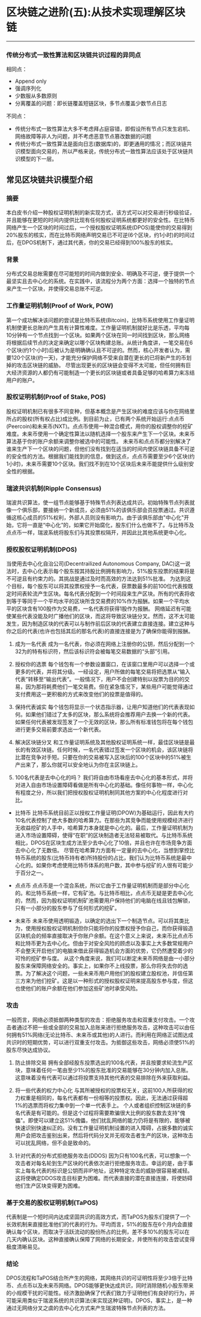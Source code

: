﻿# 区块链之进阶(五):从技术实现理解区块链

---

### 传统分布式一致性算法和区块链共识过程的异同点
相同点：
* Append only
* 强调序列化
* 少数服从多数原则
* 分离覆盖的问题：即长链覆盖短链区块，多节点覆盖少数节点日志

不同点：
* 传统分布式一致性算法大多不考虑拜占庭容错，即假设所有节点只发生宕机、网络故障等非人为问题，并不考虑恶意节点篡改数据的问题
* 传统分布式一致性算法是面向日志(数据库)的，即更通用的情况；而区块链共识模型面向交易的，所以严格来说，传统分布式一致性算法应该处于区块链共识模型的下一层。




## 常见区块链共识模型介绍
### 摘要
本白皮书介绍一种股权证明机制的新实现方式，该方式可以对交易进行秒级验证，并且能够在更短的时间内提供比现有任何股权证明系统都更好的安全性。在比特币网络产生一个区块的时间过后，一个授权股权证明系统(DPOS)能使你的交易得到20%股东的核实，而在比特币网络声明交易已不可逆(6个区块，约1小时)的时间过后，在DPOS机制下，通过其代表，你的交易已经得到100%股东的核实。

### 背景
分布式交易总帐需要在尽可能短的时间内做到安全、明确及不可逆，便于提供一个最坚实且去中心化的系统。在实践中，该流程分为两个方面：选择一个独特的节点来产生一个区块，并使得交易总账不可逆。

### 工作量证明机制(Proof of Work, POW)
第一个成功解决该问题的尝试是比特币系统(Bitcoin)，比特币系统使用工作量证明机制使更长总账的产生具有计算性难度。工作量证明机制就好比是乐透，平均每10分钟有一个节点找到一个区块。如果两个区块在同一时间找到区块，那么网络将根据后续节点的决定来确定以哪个区块构建总账。从统计角度讲，一笔交易在6个区块(约1个小时)后被认为是明确确认且不可逆的。然而，核心开发者认为，需要120个区块(约一天)，才能充分保护网络不受来自潜在更长的已将新产生的币划掉的攻击区块链的威胁。
尽管出现更长的区块链会变得不太可能，但任何拥有巨大经济资源的人都仍有可能制造一个更长的区块链或者具备足够的哈希算力来冻结用户的账户。

### 股权证明机制(Proof of Stake, POS)
股权证明机制已有很多不同变种，但基本概念是产生区块的难度应该与你在网络里所占的股权(所有权占比)成比例。到目前为止，已有两个系统开始运行:点点币(Peercoin)和未来币(NXT)。点点币使用一种混合模式，用你的股权调整你的挖矿难度。未来币使用一个确定性算法以随机选择一个股东来产生下一个区块。未来币算法基于你的账户余额来调整你被选中的可能性。
未来币和点点币都分别解决了谁来生产下一个区块的问题，但他们没有找到在适当的时间内使区块链具备不可逆的安全性的方法。根据我们能找到的信息，做到这点，点点币需要至少6个区块(约1小时)，未来币需要10个区块。我们找不到在10个区块后未来币能提供什么级别安全性的根据。

### 瑞波共识机制(Ripple Consensus)
瑞波共识算法，使一组节点能够基于特殊节点列表达成共识。初始特殊节点列表就像一个俱乐部，要接纳一个新成员，必须由51%的该俱乐部会员投票通过。共识遵循这核心成员的51%权利，外部人员则没有影响力。由于该俱乐部由"中心化"开始，它将一直是“中心化”的，如果它开始腐化，股东们什么也做不了。与比特币及点点币一样，瑞波系统将股东们与其投票权隔开，并因此比其他系统更中心化。

### 授权股权证明机制(DPOS)
当使用去中心化自治公司(Decentrailized Autonomous Company, DAC)这一说法时，去中心化表示每个股东按其持股比例拥有影响力，51%股东投票的结果将是不可逆且有约束力的。其挑战是通过及时而高效的方法达到51%批准。
为达到这个目标，每个股东可以将其投票权授予一名代表，获票数最多的前100位代表按既定时间表轮流产生区块。每名代表分配到一个时间段来生产区块。所有的代表将收到等于等同于一个平均水平的区块所含交易费的10%作为报酬。如果一个平均水平的区块含有100股作为交易费，一名代表将获得1股作为报酬。
网络延迟有可能使某些代表没能及时广播他们的区块，而这将导致区块链分叉。然而，这不太可能发生，因为制造区块的代表可以与制作前后区块的代表建立直接连接。建立这种与你之后的代表(也许也包括其后的那名代表)的直接连接是为了确保你能得到报酬。

1. 成为一名代表
成为一名代表，你必须在网络上注册你的公钥，然后分配到一个32为的特有标识符，然后该标识符会被每笔交易数据的“头部”引用。

2. 授权你的选票
每个钱包有一个参数设置窗口，在该窗口里用户可以选择一个或更多的代表，并将其分级。一经设定，用户所做的每笔交易将把选票从“输入代表”转移至“输出代表”。一般情况下，用户不会创建特别以投票为目的的交易，因为那将耗费他们一笔交易费。但在紧急情况下，某些用户可能觉得通过支付费用这一更积极的方式来改变他们的投票是值得的。

3. 保持代表诚实
每个钱包将显示一个状态指示器，让用户知道他们的代表表现如何。如果他们错过了太多的区块，那么系统将会推荐用户去换一个新的代表。如果任何代表被发现签发了一个无效的区块，那么所有标准钱包将在每个钱包进行更多交易前要求选出一个新代表。

4. 解决区块链分叉
和工作量证明系统及其他股权证明系统一样，最佳区块链是最长的有效区块链。任何时候，一名代表错过签发一个区块的机会，该区块链将比潜在竞争对手短。只要在你的交易被写入区块后的100个区块中的51%被生产出来了，那么你就可以安全地认为你在主区块链上。

5. 100名代表是去中心化的吗？
我们将自由市场看座去中心化的基本形式，并将对进入自由市场设置障碍看做是所有中心化的基础。像任何事物一样，中心化有程度之分，所以我们把授权股权证明机制同其他方案的中心化程度进行对比。

* 比特币
比特币系统目前正以授权工作量证明(DPOW)为基础运行，因此有大约10名代表控制了绝大多数的哈希算力。在那些为其竞争而能使用规模经济进行无收益挖矿的人手中，哈希算力本身就是中心化的。最后，工作量证明机制为进入市场设置障碍，使得“在职”的区块制造者无法轻易被取代。与比特币系统相比，DPOS在区块生成方法至少去中心化了10倍，并且也许在市场竞争方面去中心化了无数倍。
尽管在哈希算力方面有一定量的去中心化，当想到掌控比特币系统的股东(比特币持有者)所持股份的占比，我们认为比特币系统是最中心化的。如果你考虑使用比特币体系的用户数，其中参与挖矿的人很有可能少于百分之一。

* 点点币
点点币是一个混合系统，所以它由于工作量证明机制而是部分中心化的。和比特币系统一样，它有矿池。与比特币相比，点点币无疑是更去中心化的，然而，因为股权证明机制矿池需要用户保持他们的电脑在线且钱包解锁，只有一小部分的股东参与了任何形式的挖矿。

* 未来币
未来币使用透明锻造，以确定的选出下一个制造节点。可以将其类比为，使用授权股权证明机制但你只能将你的投票权授予你自己，而你获得锻造区块机会的频率直接取决于你账户余额。在这个意义上来说，未来币比点点币和比特币更为去中心化。但由于对安全风险的顾虑以及事实上大多数常规用户不会整天开启他们的电脑来借此获得锻造机会方面的优势，它仍然遭受着少的可怜的挖矿参与度。
从这个角度来说，我们可以断定未来币网络是由一小部分股东来保障网络安全的。事实上，如果你不上线投票，那么你将失去你的选票。为了解决这个问题，一些未来币用户用他们的股权建立股权池，并信任第三方来为他们挖矿。这是以一种形式的授权股权证明来提高股东参与度，但这也使他们的账户余额在他们参加这些矿池时承受风险。

### 攻击
一般而言，网络必须抵御两种类型的攻击：拒绝服务攻击和双重支付攻击。一个攻击者通过不把一些或全部的交易加入总账来进行拒绝服务攻击，这种攻击可以由任何拥有51%网络(无论比特币、未来币或其他)的人进行。而利用在网络正试图达成共识时的短期优势，可以进行双重支付攻击。为抵御这些攻击，网络必须使51%的股东尽快达成协议。

1. 防止排除交易
拥有全部经股东投票选出的100名代表，并且按要求轮流生产区块，意味着任何一笔由至少1%的股东批准的交易能够在30分钟内加入总账。这意味着没有代表可以通过将投票支持其他代表的交易排除在外来获取利益。

2. 将一些代表的权力中心化
与其所被授权的投票权无关，这前100人所获得的权力权重是相同的，每名代表都有一份相等的投票权。因此，无法通过获得超1%的选票而将权力集中到一个单一代表手上。
个人或者组织控制区块链的多名代表是有可能的。但是这个过程将需要欺骗很大比例的股东数去支持"傀儡"。即使可以建立这51%傀儡，他们扰乱网络的能力仍将是有限的，能够被快速识别快速纠正的。没有工作量证明机制设置的进入障碍，占据多数的诚实用户会把攻击鉴别出来，然后将代码分叉并无视攻击者生产的区块，这种攻击可以扰乱网络，但不会是致命的。

3. 针对代表的分布式拒绝服务攻击(DDOS)
因为只有100名代表，可以想象一个攻击者对每名轮到生产区块的代表依次进行拒绝服务攻击。幸运的是，由于事实上每名代表的标识是公钥而非IP地址，这种特定攻击的威胁很容易被减轻。这将使确定DDOS攻击目标更为困难。而代表直接的潜在直接连接，将使妨碍他们生产区块变得更为困难。

### 基于交易的股权证明机制(TaPOS)
代表制是一个短时间内达成坚固共识的高效方式，而TaPOS为股东们提供了一个长效机制来直接批准他们的代表的行为。平均而言，51%的股东在6个月内会直接确认每个区块，而取决于活跃流动的股份所占的比例，差不多10%的股东可以在几天内确认区块。这种直接确认保障了网络的长期安全，并使所有的攻击尝试变得极度清晰易见。

### 结论
DPOS流程和TaPOS结合所产生的网络，其网络共识的可证明性将至少3倍于比特币、点点币以及未来币网络。DPOS能够更快达成共识，同时消除随机小股东带来的小规模干扰的可能性。经济激励确保了代表们致力于证明他们有良好的行为，并可能采用类似于瑞波系统的共识算法(来实现这种证明)。DPOS，事实上，是一种通过无网络分叉之虞的去中心化方式来产生瑞波特殊节点列表的方法。



